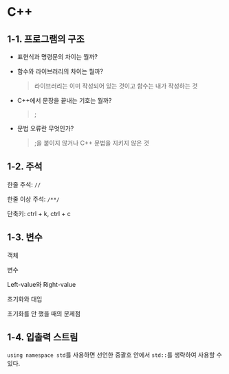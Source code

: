 # C++

## 1-1. 프로그램의 구조

* 표현식과 명령문의 차이는 뭘까?

  > 

* 함수와 라이브러리의 차이는 뭘까?

  > 라이브러리는 이미 작성되어 있는 것이고 함수는 내가 작성하는 것

* C++에서 문장을 끝내는 기호는 뭘까?

  > ;

* 문법 오류란 무엇인가?

  > ;을 붙이지 않거나 C++ 문법을 지키지 않은 것



## 1-2. 주석

한줄 주석: `//` 

한줄 이상 주석: `/**/`

단축키: ctrl + k, ctrl + c



## 1-3. 변수

객체

변수

Left-value와 Right-value

초기화와 대입

초기화를 안 했을 때의 문제점



## 1-4. 입출력 스트림

`using namespace std`를 사용하면 선언한 중괄호 안에서 `std::`를 생략하여 사용할 수 있다.

